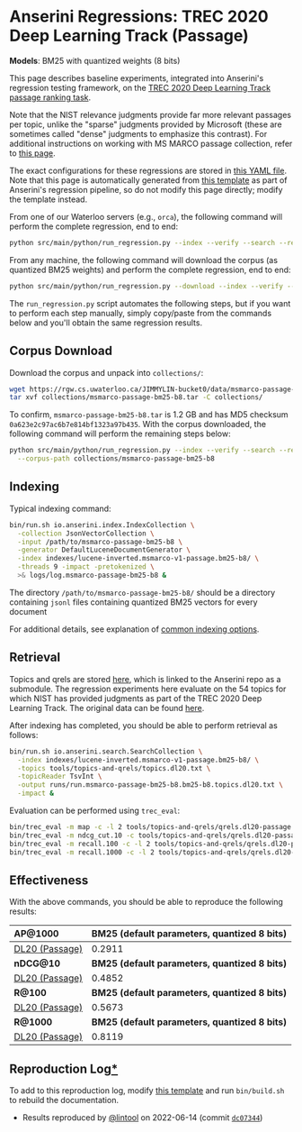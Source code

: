 # Anserini Regressions: TREC 2020 Deep Learning Track (Passage)

**Models**: BM25 with quantized weights (8 bits)

This page describes baseline experiments, integrated into Anserini's regression testing framework, on the [TREC 2020 Deep Learning Track passage ranking task](https://trec.nist.gov/data/deep2020.html).

Note that the NIST relevance judgments provide far more relevant passages per topic, unlike the "sparse" judgments provided by Microsoft (these are sometimes called "dense" judgments to emphasize this contrast).
For additional instructions on working with MS MARCO passage collection, refer to [this page](../../docs/experiments-msmarco-passage.md).

The exact configurations for these regressions are stored in [this YAML file](../../src/main/resources/regression/dl20-passage.bm25-b8.yaml).
Note that this page is automatically generated from [this template](../../src/main/resources/docgen/templates/dl20-passage.bm25-b8.template) as part of Anserini's regression pipeline, so do not modify this page directly; modify the template instead.

From one of our Waterloo servers (e.g., `orca`), the following command will perform the complete regression, end to end:

```bash
python src/main/python/run_regression.py --index --verify --search --regression dl20-passage.bm25-b8
```

From any machine, the following command will download the corpus (as quantized BM25 weights) and perform the complete regression, end to end:

```bash
python src/main/python/run_regression.py --download --index --verify --search --regression dl20-passage.bm25-b8
```

The `run_regression.py` script automates the following steps, but if you want to perform each step manually, simply copy/paste from the commands below and you'll obtain the same regression results.

## Corpus Download

Download the corpus and unpack into `collections/`:

```bash
wget https://rgw.cs.uwaterloo.ca/JIMMYLIN-bucket0/data/msmarco-passage-bm25-b8.tar -P collections/
tar xvf collections/msmarco-passage-bm25-b8.tar -C collections/
```

To confirm, `msmarco-passage-bm25-b8.tar` is 1.2 GB and has MD5 checksum `0a623e2c97ac6b7e814bf1323a97b435`.
With the corpus downloaded, the following command will perform the remaining steps below:

```bash
python src/main/python/run_regression.py --index --verify --search --regression dl20-passage.bm25-b8 \
  --corpus-path collections/msmarco-passage-bm25-b8
```

## Indexing

Typical indexing command:

```bash
bin/run.sh io.anserini.index.IndexCollection \
  -collection JsonVectorCollection \
  -input /path/to/msmarco-passage-bm25-b8 \
  -generator DefaultLuceneDocumentGenerator \
  -index indexes/lucene-inverted.msmarco-v1-passage.bm25-b8/ \
  -threads 9 -impact -pretokenized \
  >& logs/log.msmarco-passage-bm25-b8 &
```

The directory `/path/to/msmarco-passage-bm25-b8/` should be a directory containing `jsonl` files containing quantized BM25 vectors for every document

For additional details, see explanation of [common indexing options](../../docs/common-indexing-options.md).

## Retrieval

Topics and qrels are stored [here](https://github.com/castorini/anserini-tools/tree/master/topics-and-qrels), which is linked to the Anserini repo as a submodule.
The regression experiments here evaluate on the 54 topics for which NIST has provided judgments as part of the TREC 2020 Deep Learning Track.
The original data can be found [here](https://trec.nist.gov/data/deep2020.html).

After indexing has completed, you should be able to perform retrieval as follows:

```bash
bin/run.sh io.anserini.search.SearchCollection \
  -index indexes/lucene-inverted.msmarco-v1-passage.bm25-b8/ \
  -topics tools/topics-and-qrels/topics.dl20.txt \
  -topicReader TsvInt \
  -output runs/run.msmarco-passage-bm25-b8.bm25-b8.topics.dl20.txt \
  -impact &
```

Evaluation can be performed using `trec_eval`:

```bash
bin/trec_eval -m map -c -l 2 tools/topics-and-qrels/qrels.dl20-passage.txt runs/run.msmarco-passage-bm25-b8.bm25-b8.topics.dl20.txt
bin/trec_eval -m ndcg_cut.10 -c tools/topics-and-qrels/qrels.dl20-passage.txt runs/run.msmarco-passage-bm25-b8.bm25-b8.topics.dl20.txt
bin/trec_eval -m recall.100 -c -l 2 tools/topics-and-qrels/qrels.dl20-passage.txt runs/run.msmarco-passage-bm25-b8.bm25-b8.topics.dl20.txt
bin/trec_eval -m recall.1000 -c -l 2 tools/topics-and-qrels/qrels.dl20-passage.txt runs/run.msmarco-passage-bm25-b8.bm25-b8.topics.dl20.txt
```

## Effectiveness

With the above commands, you should be able to reproduce the following results:

| **AP@1000**                                                                                                  | **BM25 (default parameters, quantized 8 bits)**|
|:-------------------------------------------------------------------------------------------------------------|-----------|
| [DL20 (Passage)](https://trec.nist.gov/data/deep2020.html)                                                   | 0.2911    |
| **nDCG@10**                                                                                                  | **BM25 (default parameters, quantized 8 bits)**|
| [DL20 (Passage)](https://trec.nist.gov/data/deep2020.html)                                                   | 0.4852    |
| **R@100**                                                                                                    | **BM25 (default parameters, quantized 8 bits)**|
| [DL20 (Passage)](https://trec.nist.gov/data/deep2020.html)                                                   | 0.5673    |
| **R@1000**                                                                                                   | **BM25 (default parameters, quantized 8 bits)**|
| [DL20 (Passage)](https://trec.nist.gov/data/deep2020.html)                                                   | 0.8119    |

## Reproduction Log[*](../../docs/reproducibility.md)

To add to this reproduction log, modify [this template](../../src/main/resources/docgen/templates/dl20-passage.bm25-b8.template) and run `bin/build.sh` to rebuild the documentation.

+ Results reproduced by [@lintool](https://github.com/lintool) on 2022-06-14 (commit [`dc07344`](https://github.com/castorini/anserini/commit/dc073447c8a0c07b53d979c49bf1e2e018200508))
